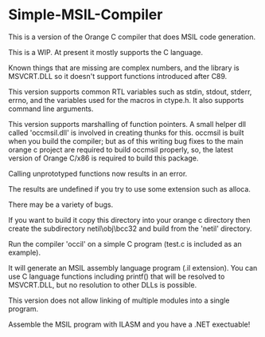 # Simple-MSIL-Compiler

This is a version of the Orange C compiler that does MSIL code generation.

This is a WIP.  At present it mostly supports the C language.  

Known things that are missing are complex numbers, and the library is MSVCRT.DLL so it doesn't support functions introduced after C89.

This version supports common RTL variables such as stdin, stdout, stderr, errno, and the variables used for the macros in
ctype.h.   It also supports command line arguments.
 
This version supports marshalling of function pointers.  A small helper dll called 'occmsil.dll' is involved in creating thunks for this.  occmsil is built when you build the compiler; but as of this writing bug fixes to the main orange c
project are required to build occmsil properly, so, the latest version of Orange C/x86 is required to build this package.

Calling unprototyped functions now results in an error.

The results are undefined if you try to use some extension such as alloca.

There may be a variety of bugs.

If you want to build it copy this directory into your orange c directory then create the subdirectory netil\obj\bcc32 and build from the 'netil' directory.

Run the compiler 'occil' on a simple C program (test.c is included as an example).

It will generate an MSIL assembly language program (.il extension).   You can use C language functions including printf() that will be resolved to MSVCRT.DLL, but no resolution to other DLLs is possible.

This version does not allow linking of multiple modules into a single program.

Assemble the MSIL program with ILASM and you have a .NET exectuable!

